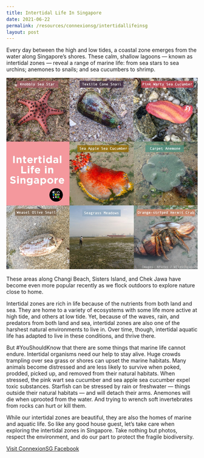 ```yaml
---
title: Intertidal Life In Singapore
date: 2021-06-22
permalink: /resources/connexionsg/intertidallifeinsg
layout: post
---
```


Every day between the high and low tides, a coastal zone emerges from the water along Singapore’s shores. These calm, shallow lagoons — known as intertidal zones — reveal a range of marine life: from sea stars to sea urchins; anemones to snails; and sea cucumbers to shrimp.

![Alt text for image on Isomer site](/images/intertidal-life2.jpeg)

These areas along Changi Beach, Sisters Island, and Chek Jawa have become even more popular recently as we flock outdoors to explore nature close to home.

Intertidal zones are rich in life because of the nutrients from both land and sea. They are home to a variety of ecosystems with some life more active at high tide, and others at low tide. Yet, because of the waves, rain, and predators from both land and sea, intertidal zones are also one of the harshest natural environments to live in. Over time, though, intertidal aquatic life has adapted to live in these conditions, and thrive there.

But #YouShouldKnow that there are some things that marine life cannot endure. Intertidal organisms need our help to stay alive. Huge crowds trampling over sea grass or shores can upset the marine habitats. Many animals become distressed and are less likely to survive when poked, prodded, picked up, and removed from their natural habitats. When stressed, the pink wart sea cucumber and sea apple sea cucumber expel toxic substances. Starfish can be stressed by rain or freshwater — things outside their natural habitats — and will detach their arms. Anemones will die when uprooted from the water. And trying to wrench soft invertebrates from rocks can hurt or kill them.

While our intertidal zones are beautiful, they are also the homes of marine and aquatic life. So like any good house guest, let’s take care when exploring the intertidal zones in Singapore. Take nothing but photos, respect the environment, and do our part to protect the fragile biodiversity.

<a href="https://www.facebook.com/ConnexionSG" target="_blank">Visit ConnexionSG Facebook</a>